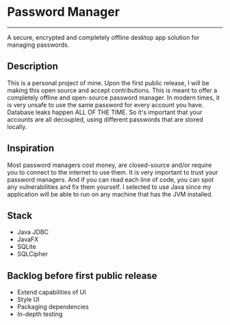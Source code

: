 # Password Manager
---
A secure, encrypted and completely offline desktop app solution for managing passwords.

## Description
This is a personal project of mine. Upon the first public release, I will be making this open source and accept contributions. This is meant to offer a completely offline and open-source password manager. In modern times, it is very unsafe to use the same password for every account you have. Database leaks happen ALL OF THE TIME. So it's important that your accounts are all decoupled, using different passwords that are stored locally.

## Inspiration
Most password managers cost money, are closed-source and/or require you to connect to the internet to use them. It is very important to trust your password managers. And if you can read each line of code, you can spot any vulnerabilities and fix them yourself. I selected to use Java since my application will be able to run on any machine that has the JVM installed.

## Stack 
* Java JDBC
* JavaFX
* SQLite
* SQLCipher

## Backlog before first public release
* Extend capabilities of UI
* Style UI
* Packaging dependencies
* In-depth testing
